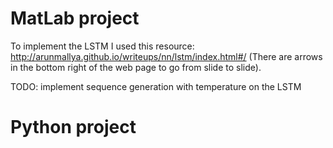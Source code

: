 # MatLab project
 
To implement the LSTM I used this resource: http://arunmallya.github.io/writeups/nn/lstm/index.html#/
(There are arrows in the bottom right of the web page to go from slide to slide).

TODO: implement sequence generation with temperature on the LSTM

# Python project
